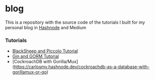 # blog
This is a repository with the source code of the tutorials I built for my personal blog in [Hashnode](https://carlosmv.hashnode.dev/) and Medium


### Tutorials

- [BlackSheep and Piccolo Tutorial](https://carlosmv.hashnode.dev/a-simple-rest-api-with-blacksheep-and-piccolo-orm-or-python)
- [Gin and GORM Tutorial](https://carlosmv.hashnode.dev/building-a-rest-api-with-go-gin-framework-and-gorm)
- [CockroachDB with Gorilla/Mux] (https://carlosmv.hashnode.dev/cockroachdb-as-a-database-with-gorillamux-or-go)
